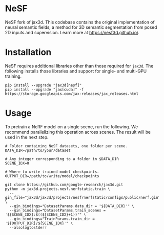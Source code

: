 # NeSF

NeSF fork of jax3d. This codebase contains the original implementation of neural
semantic fields, a method for 3D semantic segmentation from posed 2D inputs and
supervision. Learn more at https://nesf3d.github.io/.

# Installation

NeSF requires additional libraries other than those required for `jax3d`. The
following installs those libraries and support for single- and multi-GPU
training.

```shell
pip install --upgrade "jax3d[nesf]"
pip install --upgrade "jax[cuda]" -f https://storage.googleapis.com/jax-releases/jax_releases.html
```

# Usage

To pretrain a NeRF model on a single scene, run the following. We recommend
parallelizing this operation across scenes. The result will be used in the next
step.

```shell
# Folder containing NeSF datasets, one folder per scene.
DATA_DIR=/path/to/your/dataset

# Any integer corresponding to a folder in $DATA_DIR
SCENE_IDX=0

# Where to write trained model checkpoints.
OUTPUT_DIR=/path/to/write/model/checkpoints

git clone https://github.com/google-research/jax3d.git
python -m jax3d.projects.nesf.nerfstatic.train \
  --gin_file="jax3d/jax3d/projects/nesf/nerfstatic/configs/public/nerf.gin" \
  --gin_bindings="DatasetParams.data_dir = '${DATA_DIR}'" \
  --gin_bindings="DatasetParams.train_scenes = '${SCENE_IDX}:$((${SCENE_IDX}+1))'" \
  --gin_bindings="TrainParams.train_dir = '${OUTPUT_DIR}/${SCENE_IDX}'" \
  --alsologtostderr
```

